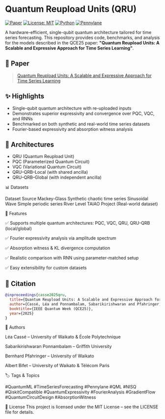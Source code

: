 # Quantum Reupload Units (QRU)
[![Paper](https://img.shields.io/badge/Paper-QCE25-blue)](link_to_paper_or_arxiv)
[![License: MIT](https://img.shields.io/badge/License-MIT-yellow.svg)](LICENSE)
[![Python](https://img.shields.io/badge/python-3.8+-blue.svg)](https://www.python.org/)
[![Pennylane](https://img.shields.io/badge/Pennylane-compatible-brightgreen)](https://pennylane.ai/)

A hardware-efficient, single-qubit quantum architecture tailored for time series forecasting. This repository provides code, benchmarks, and analysis for the models described in the QCE25 paper: **"Quantum Reupload Units: A Scalable and Expressive Approach for Time Series Learning"**.


## 📄 Paper
> [Quantum Reupload Units: A Scalable and Expressive Approach for Time Series Learning](link_to_pdf_or_arxiv_if_applicable)

## ✨ Highlights
- Single-qubit quantum architecture with re-uploaded inputs
- Demonstrates superior expressivity and convergence over PQC, VQC, and RNNs
- Benchmarked on both synthetic and real-world time series datasets
- Fourier-based expressivity and absorption witness analysis

## 🧠 Architectures
- QRU (Quantum Reupload Unit)
- PQC (Parameterized Quantum Circuit)
- VQC (Variational Quantum Circuit)
- QRU–QRB–Local (with shared ancilla)
- QRU–QRB–Global (with independent ancilla)

📊 Datasets

Dataset	Source
Mackey-Glass	Synthetic chaotic time series
Sinusoidal Wave	Simple periodic series
River Level	TAIAO Project (Real-world dataset)

📌 Features

✅ Supports multiple quantum architectures: PQC, VQC, QRU, QRU-QRB (local/global)

✅ Fourier expressivity analysis via amplitude spectrum

✅ Absorption witness & KL divergence computation

✅ Realistic comparison with RNN using parameter-matched setup

✅ Easy extensibility for custom datasets

## 📖 Citation

```bibtex
@inproceedings{casse2025qru,
  title={Quantum Reupload Units: A Scalable and Expressive Approach for Time Series Learning},
  author={Cassé, Léa and Ponnambalam, Sabarikirishwaran and Pfahringer, Bernhard and Bifet, Albert},
  booktitle={IEEE Quantum Week (QCE25)},
  year={2025}
}
```

🧠 Authors

Léa Cassé – University of Waikato & École Polytechnique

Sabarikirishwaran Ponnambalam – Griffith University

Bernhard Pfahringer – University of Waikato

Albert Bifet – University of Waikato & Télécom Paris

🏷️ Tags & Topics

#QuantumML #TimeSeriesForecasting #Pennylane #QML #NISQ #QiskitCompatible #QuantumExpressivity #FourierAnalysis #GradientFlow #QuantumCircuitDesign #AbsorptionWitness

📜 License
This project is licensed under the MIT License – see the LICENSE file for details.
